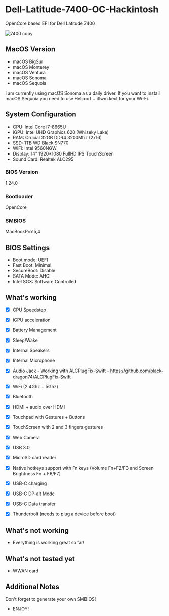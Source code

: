 # Dell-Latitude-7400-OC-Hackintosh

OpenCore based EFI for Dell Latitude 7400


![7400 copy](https://user-images.githubusercontent.com/93620854/222604110-178aa25d-482f-4298-bd87-c95512504164.png)






## MacOS Version

- macOS BigSur
- macOS Monterey
- macOS Ventura
- macOS Sonoma
- macOS Sequoia

I am currently using macOS Sonoma as a daily driver. If you want to install macOS Sequoia you need to use Heliport + itlwm.kext for your Wi-Fi.

## System Configuration

- CPU:  Intel Core i7-8665U
- iGPU: Intel UHD Graphics 620 (Whiseky Lake)
- RAM:  Crucial 32GB DDR4 3200Mhz (2x16)
- SSD:  1TB WD Black SN770
- WiFi: Intel 9560NGW
- Display: 14" 1920*1080 FullHD IPS TouchScreen
- Sound Card: Realtek ALC295


### BIOS Version

1.24.0


### Bootloader

OpenCore

### SMBIOS

MacBookPro15,4


## BIOS Settings

- Boot mode: UEFI
- Fast Boot: Minimal
- SecureBoot: Disable
- SATA Mode: AHCI 
- Intel SGX: Software Controlled


## What's working

 
 - [x] CPU Speedstep

 - [x] iGPU acceleration

 - [x] Battery Management
 
 - [x] Sleep/Wake
 
 - [x] Internal Speakers
 
 - [x] Internal Microphone
 
 - [x] Audio Jack - Working with ALCPlugFix-Swift - https://github.com/black-dragon74/ALCPlugFix-Swift
 
 - [x] WiFi (2.4Ghz + 5Ghz)
 
 - [x] Bluetooth

 - [x] HDMI + audio over HDMI

 - [x] Touchpad with Gestures + Buttons
 
 - [x] TouchScreen with 2 and 3 fingers gestures

 - [x] Web Camera

 - [x] USB 3.0

 - [x] MicroSD card reader 

 - [x] Native hotkeys support with Fn keys (Volume Fn+F2/F3 and Screen Brightness Fn + F6/F7)
 
 - [x] USB-C charging

 - [x] USB-C DP-alt Mode
  
 - [x] USB-C Data transfer
 
 - [x] Thunderbolt (needs to plug a device before boot)
 
 


## What's not working

- Everything is working great so far!

## What's not tested yet

- WWAN card

## Additional Notes

Don't forget to generate your own SMBIOS! 

- ENJOY!
